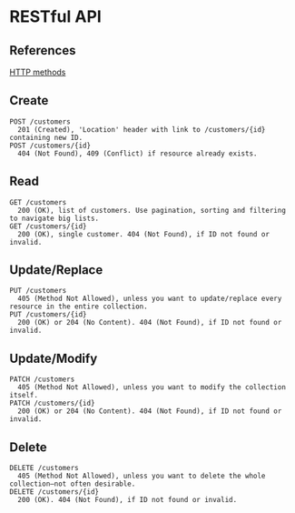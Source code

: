 # RESTful API 

## References

[HTTP methods](https://www.restapitutorial.com/lessons/httpmethods.html)

## Create
```
POST /customers
  201 (Created), 'Location' header with link to /customers/{id} containing new ID.
POST /customers/{id}
  404 (Not Found), 409 (Conflict) if resource already exists.
```
## Read
```
GET /customers
  200 (OK), list of customers. Use pagination, sorting and filtering to navigate big lists.
GET /customers/{id}
  200 (OK), single customer. 404 (Not Found), if ID not found or invalid.
```
## Update/Replace
```
PUT /customers
  405 (Method Not Allowed), unless you want to update/replace every resource in the entire collection.
PUT /customers/{id}
  200 (OK) or 204 (No Content). 404 (Not Found), if ID not found or invalid.
```
## Update/Modify
```
PATCH /customers
  405 (Method Not Allowed), unless you want to modify the collection itself.
PATCH /customers/{id}
  200 (OK) or 204 (No Content). 404 (Not Found), if ID not found or invalid.
```
## Delete
```
DELETE /customers
  405 (Method Not Allowed), unless you want to delete the whole collection—not often desirable.
DELETE /customers/{id}
  200 (OK). 404 (Not Found), if ID not found or invalid.
```
